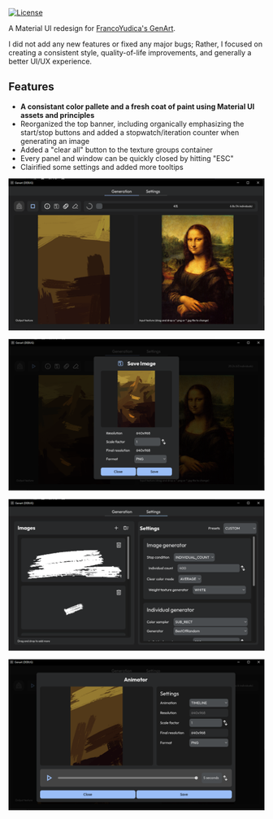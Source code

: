 [![License](https://img.shields.io/badge/License-MIT-blue.svg?style=flat-square)](https://github.com/FrancoYudica/Genart/blob/main/LICENSE)

A Material UI redesign for [FrancoYudica's GenArt](https://github.com/FrancoYudica/Genart).

I did not add any new features or fixed any major bugs; Rather, I focused on creating a consistent style, quality-of-life improvements, and generally a better UI/UX experience.

## Features  

- **A consistant color pallete and a fresh coat of paint using Material UI assets and principles**
- Reorganized the top banner, including organically emphasizing the start/stop buttons and added a stopwatch/iteration counter when generating an image
- Added a "clear all" button to the texture groups container
- Every panel and window can be quickly closed by hitting "ESC"
- Clairified some settings and added more tooltips

![](https://github.com/DancingEngie/Genart-UI/blob/main/screenshots/Screenshot_1.png)

![](https://github.com/DancingEngie/Genart-UI/blob/main/screenshots/Screenshot_2.png)

![](https://github.com/DancingEngie/Genart-UI/blob/main/screenshots/Screenshot_3.png)

![](https://github.com/DancingEngie/Genart-UI/blob/main/screenshots/Screenshot_4.png)

